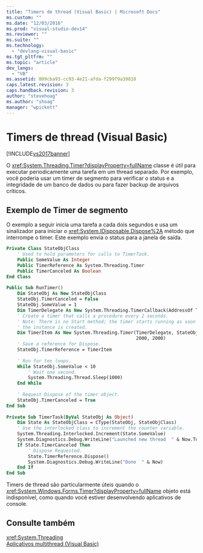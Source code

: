 ```yaml
---
title: "Timers de thread (Visual Basic) | Microsoft Docs"
ms.custom: ""
ms.date: "12/03/2016"
ms.prod: "visual-studio-dev14"
ms.reviewer: ""
ms.suite: ""
ms.technology: 
  - "devlang-visual-basic"
ms.tgt_pltfrm: ""
ms.topic: "article"
dev_langs: 
  - "VB"
ms.assetid: 809cba93-cc93-4e21-afda-f299f9a39818
caps.latest.revision: 3
caps.handback.revision: 3
author: "stevehoag"
ms.author: "shoag"
manager: "wpickett"
---
```

# Timers de thread (Visual Basic)
[!INCLUDE[vs2017banner](../../../../csharp/includes/vs2017banner.md)]

O <xref:System.Threading.Timer?displayProperty=fullName> classe é útil para executar periodicamente uma tarefa em um thread separado. Por exemplo, você poderia usar um timer de segmento para verificar o status e a integridade de um banco de dados ou para fazer backup de arquivos críticos.  
  
## Exemplo de Timer de segmento  
 O exemplo a seguir inicia uma tarefa a cada dois segundos e usa um sinalizador para iniciar o <xref:System.IDisposable.Dispose%2A> método que interrompe o timer. Este exemplo envia o status para a janela de saída.  
  
```vb  
Private Class StateObjClass  
    ' Used to hold parameters for calls to TimerTask.  
    Public SomeValue As Integer  
    Public TimerReference As System.Threading.Timer  
    Public TimerCanceled As Boolean  
End Class  
  
Public Sub RunTimer()  
    Dim StateObj As New StateObjClass  
    StateObj.TimerCanceled = False  
    StateObj.SomeValue = 1  
    Dim TimerDelegate As New System.Threading.TimerCallback(AddressOf TimerTask)  
    ' Create a timer that calls a procedure every 2 seconds.  
    ' Note: There is no Start method; the timer starts running as soon as   
    ' the instance is created.  
    Dim TimerItem As New System.Threading.Timer(TimerDelegate, StateObj,  
                                                2000, 2000)  
    ' Save a reference for Dispose.  
    StateObj.TimerReference = TimerItem  
  
    ' Run for ten loops.  
    While StateObj.SomeValue < 10  
        ' Wait one second.  
        System.Threading.Thread.Sleep(1000)  
    End While  
  
    ' Request Dispose of the timer object.  
    StateObj.TimerCanceled = True  
End Sub  
  
Private Sub TimerTask(ByVal StateObj As Object)  
    Dim State As StateObjClass = CType(StateObj, StateObjClass)  
    ' Use the interlocked class to increment the counter variable.  
    System.Threading.Interlocked.Increment(State.SomeValue)  
    System.Diagnostics.Debug.WriteLine("Launched new thread  " & Now.ToString)  
    If State.TimerCanceled Then  
        ' Dispose Requested.  
        State.TimerReference.Dispose()  
        System.Diagnostics.Debug.WriteLine("Done  " & Now)  
    End If  
End Sub  
```  
  
 Timers de thread são particularmente úteis quando o <xref:System.Windows.Forms.Timer?displayProperty=fullName> objeto está indisponível, como quando você estiver desenvolvendo aplicativos de console.  
  
## Consulte também  
 <xref:System.Threading>   
 [Aplicativos multithread \(Visual Basic\)](../../../../visual-basic/programming-guide/concepts/threading/multithreaded-applications.md)
